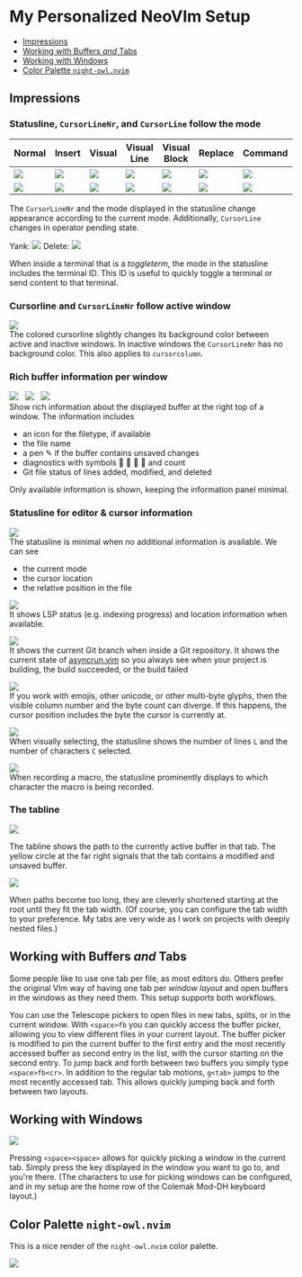 # My Personalized NeoVIm Setup

- [Impressions](#impressions)
- [Working with Buffers *and* Tabs](#buffers-and-tabs)
- [Working with Windows](#windows)
- [Color Palette `night-owl.nvim`](#color-palette)


<a name="impressions"/>

## Impressions

### Statusline, `CursorLineNr`, and `CursorLine` follow the mode

| **Normal** | **Insert** | **Visual** | **Visual Line** | **Visual Block** | **Replace** | **Command** | **Operator Pending** | **Terminal** |
|-|-|-|-|-|-|-|-|-|
| ![](img/mode_status_normal.png) | ![](img/mode_status_insert.png) | ![](img/mode_status_visual.png) | ![](img/mode_status_vline.png) |![](img/mode_status_vblock.png) |![](img/mode_status_replace.png) |![](img/mode_status_command.png) | ![](img/mode_status_operator_pending_yank.png) ![](img/mode_status_operator_pending_delete.png) | ![](img/mode_status_normal_in_term.png)  ![](img/mode_status_term.png) |
| ![](img/mode_cursorlinenr_normal.png) | ![](img/mode_cursorlinenr_insert.png) | ![](img/mode_cursorlinenr_visual.png) | ![](img/mode_cursorlinenr_visual.png) | ![](img/mode_cursorlinenr_visual.png) | ![](img/mode_cursorlinenr_replace.png) | ![](img/mode_cursorlinenr_command.png) | ![](img/mode_cursorlinenr_normal.png) | ![](img/mode_cursorlinenr_command.png) |

The `CursorLineNr` and the mode displayed in the statusline change appearance according to the current mode.
Additionally, `CursorLine` changes in operator pending state.

Yank: ![](img/mode_line_operator_pending_yank.png)
Delete: ![](img/mode_line_operator_pending_delete.png)

When inside a terminal that is a *toggleterm*, the mode in the statusline includes the terminal ID.
This ID is useful to quickly toggle a terminal or send content to that terminal.


### Cursorline and `CursorLineNr` follow active window

![](img/window_active_vs_inactive.png)
<br/>
The colored cursorline slightly changes its background color between active and inactive windows.
In inactive windows the `CursorLineNr` has no background color.
This also applies to `cursorcolumn`.

### Rich buffer information per window

![](img/window_information.png)
&nbsp;
![](img/window_information_noname.png)
&nbsp;
![](img/window_information_minimal.png)
<br/>
Show rich information about the displayed buffer at the right top of a window.
The information includes
- an icon for the filetype, if available
- the file name
- a pen ✎ if the buffer contains unsaved changes
- diagnostics with symbols     and count
- Git file status of lines added, modified, and deleted

Only available information is shown, keeping the information panel minimal.

### Statusline for editor & cursor information

![](img/statusline_minimal.png)
<br/>
The statusline is minimal when no additional information is available.
We can see
- the current mode
- the cursor location
- the relative position in the file

![](img/statusline_lsp_location.png)
<br/>
It shows LSP status (e.g. indexing progress) and location information when available.

![](img/statusline_git_and_build_status.png)
<br/>
It shows the current Git branch when inside a Git repository.
It shows the current state of [asyncrun.vim](https://github.com/skywind3000/asyncrun.vim) so you always see when your project is building, the build succeeded, or the build failed

![](img/statusline_cursor_byte_count.png)
<br/>
If you work with emojis, other unicode, or other multi-byte glyphs, then the visible column number and the byte count can diverge.
If this happens, the cursor position includes the byte the cursor is currently at.

![](img/statusline_visual_selection.png)
<br/>
When visually selecting, the statusline shows the number of lines `L` and the number of characters `C` selected.

![](img/statusline_recording_macro.png)
<br/>
When recording a macro, the statusline prominently displays to which character the macro is being recorded.

### The tabline

![](img/tabline_full_path.png)

The tabline shows the path to the currently active buffer in that tab.
The yellow circle at the far right signals that the tab contains a modified and unsaved buffer.

![](img/tabline_compressed_path.png)

When paths become too long, they are cleverly shortened starting at the root until they fit the tab width.
(Of course, you can configure the tab width to your preference.
My tabs are very wide as I work on projects with deeply nested files.)


<a name="buffers-and-tabs"/>

## Working with Buffers *and* Tabs

Some people like to use one tab per file, as most editors do.
Others prefer the original VIm way of having one tab per *window layout* and open buffers in the windows as they need them.
This setup supports both workflows.

You can use the Telescope pickers to open files in new tabs, splits, or in the current window.
With `<space>fb` you can quickly access the buffer picker, allowing you to view different files in your current layout.
The buffer picker is modified to pin the current buffer to the first entry and the most recently accessed buffer as second entry in the list, with the cursor starting on the second entry.
To jump back and forth between two buffers you simply type `<space>fb<cr>`.
In addition to the regular tab motions, `g<tab>` jumps to the most recently accessed tab.
This allows quickly jumping back and forth between two layouts.


<a name="windows"/>

## Working with Windows

![](img/window_goto.png)

Pressing `<space><space>` allows for quickly picking a window in the current tab.
Simply press the key displayed in the window you want to go to, and you're there.
(The characters to use for picking windows can be configured, and in my setup are the home row of the Colemak Mod-DH keyboard layout.)


<a name="color-palette"/>

## Color Palette `night-owl.nvim`

This is a nice render of the `night-owl.nvim` color palette.

![](img/night-owl.nvim-palette.png)
